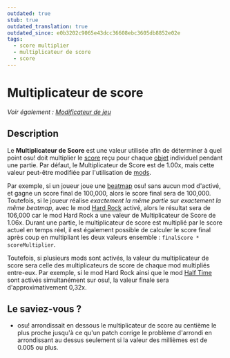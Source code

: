 ```yaml
---
outdated: true
stub: true
outdated_translation: true
outdated_since: e0b3202c9065e43dcc36608ebc3605db8852e02e
tags:
  - score multiplier
  - multiplicateur de score
  - score
---
```


# Multiplicateur de score

*Voir également : [Modificateur de jeu](/wiki/Gameplay/Game_modifier)*

## Description

Le **Multiplicateur de Score** est une valeur utilisée afin de déterminer à quel point osu! doit multiplier le [score](/wiki/Gameplay/Score) reçu pour chaque [objet](/wiki/Gameplay/Hit_object) individuel pendant une partie. Par défaut, le Multiplicateur de Score est de 1.00x, mais cette valeur peut-être modifiée par l'utilisation de [mods](/wiki/Gameplay/Game_modifier).

Par exemple, si un joueur joue une [beatmap](/wiki/Beatmap) osu! sans aucun mod d'activé, et gagne un score final de 100,000, alors le score final sera de 100,000. Toutefois, si le joueur réalise *exactement la même partie* sur *exactement la même beatmap*, avec le mod [Hard Rock](/wiki/Gameplay/Game_modifier/Hard_Rock) activé, alors le résultat sera de 106,000 car le mod Hard Rock a une valeur de Multiplicateur de Score de 1.06x. Durant une partie, le multiplicateur de score est multiplié par le score actuel en temps réel, il est également possible de calculer le score final après coup en multipliant les deux valeurs ensemble : `finalScore * scoreMultiplier`.

Toutefois, si plusieurs mods sont activés, la valeur du multiplicateur de score sera celle des multiplicateurs de score de chaque mod multipliés entre-eux. Par exemple, si le mod Hard Rock ainsi que le mod [Half Time](/wiki/Gameplay/Game_modifier/Half_Time) sont activés simultanément sur osu!, la valeur finale sera d'approximativement 0,32x.

## Le saviez-vous ?

- osu! arrondissait en dessous le multiplicateur de score au centième le plus proche jusqu'à ce qu'un patch corrige le problème d'arrondi en arrondissant au dessus seulement si la valeur des millièmes est de 0.005 ou plus.

